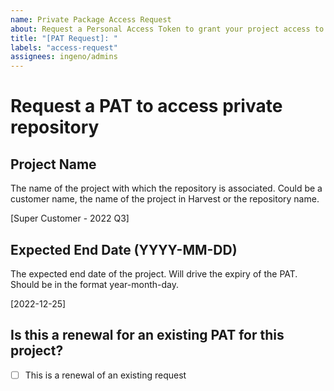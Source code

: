 ```yaml
---
name: Private Package Access Request
about: Request a Personal Access Token to grant your project access to Ingeno's private packages
title: "[PAT Request]: "
labels: "access-request"
assignees: ingeno/admins
---
```


# Request a PAT to access private repository

## Project Name

The name of the project with which the repository is associated. Could be a customer name, the name of the project in Harvest or the repository name.

[Super Customer - 2022 Q3]

## Expected End Date (YYYY-MM-DD)

The expected end date of the project. Will drive the expiry of the PAT. Should be in the format year-month-day.

[2022-12-25]

## Is this a renewal for an existing PAT for this project?

- [ ] This is a renewal of an existing request
